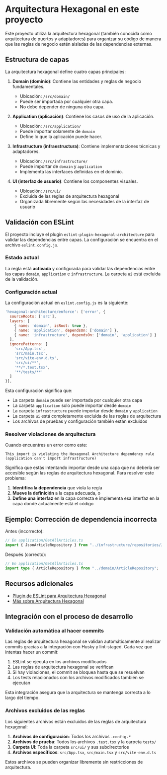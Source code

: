 # Arquitectura Hexagonal en este proyecto

Este proyecto utiliza la arquitectura hexagonal (también conocida como arquitectura de puertos y adaptadores) para organizar su código de manera que las reglas de negocio estén aisladas de las dependencias externas.

## Estructura de capas

La arquitectura hexagonal define cuatro capas principales:

1. **Domain (dominio)**: Contiene las entidades y reglas de negocio fundamentales.
   - Ubicación: `/src/domain/`
   - Puede ser importada por cualquier otra capa.
   - No debe depender de ninguna otra capa.

2. **Application (aplicación)**: Contiene los casos de uso de la aplicación.
   - Ubicación: `/src/application/`
   - Puede importar solamente de `domain`
   - Define lo que la aplicación puede hacer.

3. **Infrastructure (infraestructura)**: Contiene implementaciones técnicas y adaptadores.
   - Ubicación: `/src/infrastructure/`
   - Puede importar de `domain` y `application`
   - Implementa las interfaces definidas en el dominio.

4. **UI (interfaz de usuario)**: Contiene los componentes visuales.
   - Ubicación: `/src/ui/`
   - Excluida de las reglas de arquitectura hexagonal
   - Organizada libremente según las necesidades de la interfaz de usuario

## Validación con ESLint

El proyecto incluye el plugin `eslint-plugin-hexagonal-architecture` para validar las dependencias entre capas. La configuración se encuentra en el archivo `eslint.config.js`.

### Estado actual

La regla está **activada** y configurada para validar las dependencias entre las capas `domain`, `application` e `infrastructure`. La carpeta `ui` está excluida de la validación.

### Configuración actual

La configuración actual en `eslint.config.js` es la siguiente:

```javascript
'hexagonal-architecture/enforce': ['error', {
  sourceRoots: ['src'],
  layers: [
    { name: 'domain', isRoot: true },
    { name: 'application', dependsOn: ['domain'] },
    { name: 'infrastructure', dependsOn: ['domain', 'application'] }
  ],
  ignorePatterns: [
    'src/App.tsx',
    'src/main.tsx',
    'src/vite-env.d.ts',
    'src/ui/**',
    '**/*.test.tsx',
    '**/tests/**'
  ]
}],
```

Esta configuración significa que:

- La carpeta `domain` puede ser importada por cualquier otra capa
- La carpeta `application` solo puede importar desde `domain`
- La carpeta `infrastructure` puede importar desde `domain` y `application`
- La carpeta `ui` está completamente excluida de las reglas de arquitectura
- Los archivos de pruebas y configuración también están excluidos

### Resolver violaciones de arquitectura

Cuando encuentres un error como este:

```
This import is violating the Hexagonal Architecture dependency rule (application can't import infrastructure)
```

Significa que estás intentando importar desde una capa que no debería ser accesible según las reglas de arquitectura hexagonal. Para resolver este problema:

1. **Identifica la dependencia** que viola la regla
2. **Mueve la definición** a la capa adecuada, o
3. **Define una interfaz** en la capa correcta e implementa esa interfaz en la capa donde actualmente está el código

## Ejemplo: Corrección de dependencia incorrecta

Antes (incorrecto):
```typescript
// En application/GetAllArticles.ts
import { JsonArticleRepository } from "../infrastructure/repositories/JSONArticleRepository";
```

Después (correcto):
```typescript
// En application/GetAllArticles.ts
import type { ArticleRepository } from "../domain/ArticleRepository";
```

## Recursos adicionales

- [Plugin de ESLint para Arquitectura Hexagonal](https://www.npmjs.com/package/eslint-plugin-hexagonal-architecture)
- [Más sobre Arquitectura Hexagonal](https://en.wikipedia.org/wiki/Hexagonal_architecture_(software))

## Integración con el proceso de desarrollo

### Validación automática al hacer commits

Las reglas de arquitectura hexagonal se validan automáticamente al realizar commits gracias a la integración con Husky y lint-staged. Cada vez que intentas hacer un commit:

1. ESLint se ejecuta en los archivos modificados
2. Las reglas de arquitectura hexagonal se verifican
3. Si hay violaciones, el commit se bloquea hasta que se resuelvan
4. Los tests relacionados con los archivos modificados también se ejecutan

Esta integración asegura que la arquitectura se mantenga correcta a lo largo del tiempo.

### Archivos excluidos de las reglas

Los siguientes archivos están excluidos de las reglas de arquitectura hexagonal:

1. **Archivos de configuración**: Todos los archivos `.config.*`
2. **Archivos de prueba**: Todos los archivos `.test.tsx` y la carpeta `tests/`
3. **Carpeta UI**: Toda la carpeta `src/ui/` y sus subdirectorios
4. **Archivos específicos**: `src/App.tsx`, `src/main.tsx` y `src/vite-env.d.ts`

Estos archivos se pueden organizar libremente sin restricciones de arquitectura.

